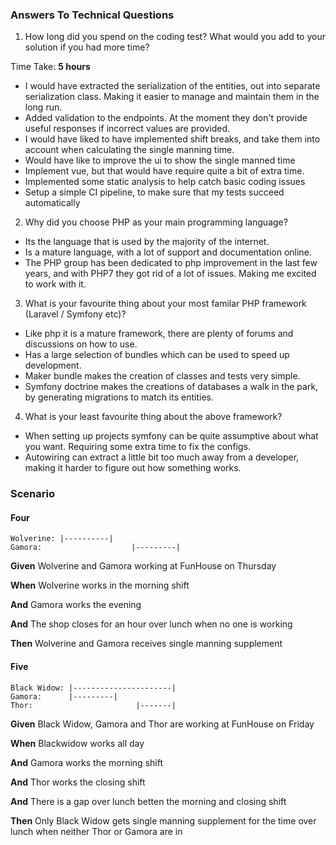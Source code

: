 ### Answers To Technical Questions

1. How long did you spend on the coding test? What would you add to your solution if you had more time?

Time Take:  **5 hours**

* I would have extracted the serialization of the entities, out into separate serialization class. Making it easier to
manage and maintain them in the long run.
* Added validation to the endpoints. At the moment they don't provide useful responses if incorrect values are provided.
* I would have liked to have implemented shift breaks, and take them into account when calculating the single manning time.
* Would have like to improve the ui to show the single manned time
* Implement vue, but that would have require quite a bit of extra time.
* Implemented some static analysis to help catch basic coding issues
* Setup a simple CI pipeline, to make sure that my tests succeed automatically

2. Why did you choose PHP as your main programming language?
* Its the language that is used by the majority of the internet.
* Is a mature language, with a lot of support and documentation online.
* The PHP group has been dedicated to php improvement in the last few years, and with PHP7 they got rid of a lot of issues.
Making me excited to work with it.

3. What is your favourite thing about your most familar PHP framework (Laravel / Symfony etc)? 
* Like php it is a mature framework, there are plenty of forums and discussions on how to use.
* Has a large selection of bundles which can be used to speed up development.
* Maker bundle makes the creation of classes and tests very simple.
* Symfony doctrine makes the creations of databases a walk in the park, by generating migrations to match its entities. 

4. What is your least favourite thing about the above framework?
* When setting up projects symfony can be quite assumptive about what you want. Requiring some extra time to fix the configs.
* Autowiring can extract a little bit too much away from a developer, making it harder to figure out how something works.

### Scenario

#### Four
```
Wolverine: |----------|
Gamora:                    |---------|
```

__Given__ Wolverine and Gamora working at FunHouse on Thursday

__When__ Wolverine works in the morning shift

__And__ Gamora works the evening

__And__ The shop closes for an hour over lunch when no one is working

__Then__ Wolverine and Gamora receives single manning supplement 

#### Five
```
Black Widow: |----------------------|
Gamora:      |---------|
Thor:                       |-------|
```

__Given__ Black Widow, Gamora and Thor are working at FunHouse on Friday

__When__ Blackwidow works all day

__And__ Gamora works the morning shift

__And__ Thor works the closing shift

__And__ There is a gap over lunch betten the morning and closing shift

__Then__ Only Black Widow gets single manning supplement for the time over lunch when neither Thor or Gamora are in